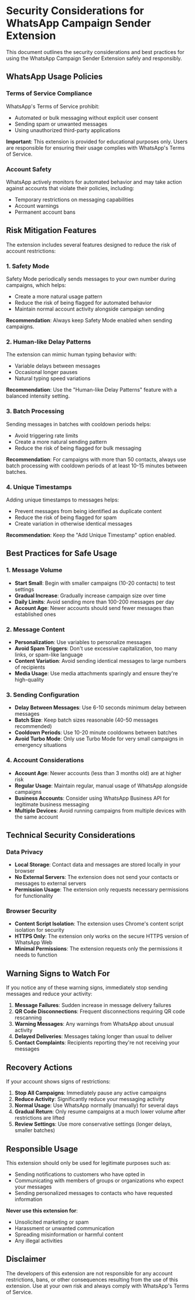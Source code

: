 # Security Considerations for WhatsApp Campaign Sender Extension

This document outlines the security considerations and best practices for using the WhatsApp Campaign Sender Extension safely and responsibly.

## WhatsApp Usage Policies

### Terms of Service Compliance

WhatsApp's Terms of Service prohibit:
- Automated or bulk messaging without explicit user consent
- Sending spam or unwanted messages
- Using unauthorized third-party applications

**Important**: This extension is provided for educational purposes only. Users are responsible for ensuring their usage complies with WhatsApp's Terms of Service.

### Account Safety

WhatsApp actively monitors for automated behavior and may take action against accounts that violate their policies, including:
- Temporary restrictions on messaging capabilities
- Account warnings
- Permanent account bans

## Risk Mitigation Features

The extension includes several features designed to reduce the risk of account restrictions:

### 1. Safety Mode

Safety Mode periodically sends messages to your own number during campaigns, which helps:
- Create a more natural usage pattern
- Reduce the risk of being flagged for automated behavior
- Maintain normal account activity alongside campaign sending

**Recommendation**: Always keep Safety Mode enabled when sending campaigns.

### 2. Human-like Delay Patterns

The extension can mimic human typing behavior with:
- Variable delays between messages
- Occasional longer pauses
- Natural typing speed variations

**Recommendation**: Use the "Human-like Delay Patterns" feature with a balanced intensity setting.

### 3. Batch Processing

Sending messages in batches with cooldown periods helps:
- Avoid triggering rate limits
- Create a more natural sending pattern
- Reduce the risk of being flagged for bulk messaging

**Recommendation**: For campaigns with more than 50 contacts, always use batch processing with cooldown periods of at least 10-15 minutes between batches.

### 4. Unique Timestamps

Adding unique timestamps to messages helps:
- Prevent messages from being identified as duplicate content
- Reduce the risk of being flagged for spam
- Create variation in otherwise identical messages

**Recommendation**: Keep the "Add Unique Timestamp" option enabled.

## Best Practices for Safe Usage

### 1. Message Volume

- **Start Small**: Begin with smaller campaigns (10-20 contacts) to test settings
- **Gradual Increase**: Gradually increase campaign size over time
- **Daily Limits**: Avoid sending more than 100-200 messages per day
- **Account Age**: Newer accounts should send fewer messages than established ones

### 2. Message Content

- **Personalization**: Use variables to personalize messages
- **Avoid Spam Triggers**: Don't use excessive capitalization, too many links, or spam-like language
- **Content Variation**: Avoid sending identical messages to large numbers of recipients
- **Media Usage**: Use media attachments sparingly and ensure they're high-quality

### 3. Sending Configuration

- **Delay Between Messages**: Use 6-10 seconds minimum delay between messages
- **Batch Size**: Keep batch sizes reasonable (40-50 messages recommended)
- **Cooldown Periods**: Use 10-20 minute cooldowns between batches
- **Avoid Turbo Mode**: Only use Turbo Mode for very small campaigns in emergency situations

### 4. Account Considerations

- **Account Age**: Newer accounts (less than 3 months old) are at higher risk
- **Regular Usage**: Maintain regular, manual usage of WhatsApp alongside campaigns
- **Business Accounts**: Consider using WhatsApp Business API for legitimate business messaging
- **Multiple Devices**: Avoid running campaigns from multiple devices with the same account

## Technical Security Considerations

### Data Privacy

- **Local Storage**: Contact data and messages are stored locally in your browser
- **No External Servers**: The extension does not send your contacts or messages to external servers
- **Permission Usage**: The extension only requests necessary permissions for functionality

### Browser Security

- **Content Script Isolation**: The extension uses Chrome's content script isolation for security
- **HTTPS Only**: The extension only works on the secure HTTPS version of WhatsApp Web
- **Minimal Permissions**: The extension requests only the permissions it needs to function

## Warning Signs to Watch For

If you notice any of these warning signs, immediately stop sending messages and reduce your activity:

1. **Message Failures**: Sudden increase in message delivery failures
2. **QR Code Disconnections**: Frequent disconnections requiring QR code rescanning
3. **Warning Messages**: Any warnings from WhatsApp about unusual activity
4. **Delayed Deliveries**: Messages taking longer than usual to deliver
5. **Contact Complaints**: Recipients reporting they're not receiving your messages

## Recovery Actions

If your account shows signs of restrictions:

1. **Stop All Campaigns**: Immediately pause any active campaigns
2. **Reduce Activity**: Significantly reduce your messaging activity
3. **Normal Usage**: Use WhatsApp normally (manually) for several days
4. **Gradual Return**: Only resume campaigns at a much lower volume after restrictions are lifted
5. **Review Settings**: Use more conservative settings (longer delays, smaller batches)

## Responsible Usage

This extension should only be used for legitimate purposes such as:
- Sending notifications to customers who have opted in
- Communicating with members of groups or organizations who expect your messages
- Sending personalized messages to contacts who have requested information

**Never use this extension for**:
- Unsolicited marketing or spam
- Harassment or unwanted communication
- Spreading misinformation or harmful content
- Any illegal activities

## Disclaimer

The developers of this extension are not responsible for any account restrictions, bans, or other consequences resulting from the use of this extension. Use at your own risk and always comply with WhatsApp's Terms of Service.